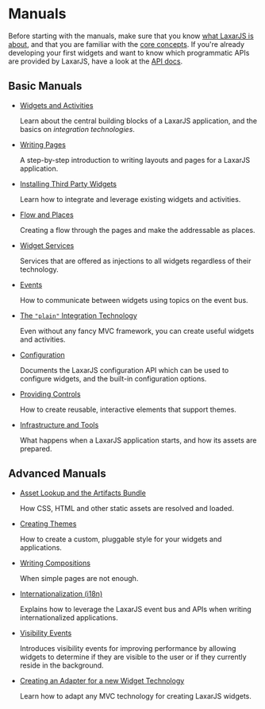 # Manuals

Before starting with the manuals, make sure that you know [what LaxarJS is about](../why_laxar.md), and that you are familiar with the [core concepts](../concepts.md).
If you're already developing your first widgets and want to know which programmatic APIs are provided by LaxarJS, have a look at the [API docs](../api).


## Basic Manuals

* [Widgets and Activities](widgets_and_activities.md)

   Learn about the central building blocks of a LaxarJS application, and the basics on _integration technologies_.

* [Writing Pages](writing_pages.md)

   A step-by-step introduction to writing layouts and pages for a LaxarJS application.

* [Installing Third Party Widgets](installing_widgets.md)

   Learn how to integrate and leverage existing widgets and activities.

* [Flow and Places](flow_and_places.md)

   Creating a flow through the pages and make the addressable as places.

* [Widget Services](widget_services.md)

   Services that are offered as injections to all widgets regardless of their technology.

* [Events](events.md)

   How to communicate between widgets using topics on the event bus.

* [The `"plain"` Integration Technology](widget_services.md)

   Even without any fancy MVC framework, you can create useful widgets and activities.

* [Configuration](configuration.md)

   Documents the LaxarJS configuration API which can be used to configure widgets, and the built-in configuration options.

* [Providing Controls](providing_controls.md)

   How to create reusable, interactive elements that support themes.

* [Infrastructure and Tools](infrastructure_and_tools.md)

   What happens when a LaxarJS application starts, and how its assets are prepared.


## Advanced Manuals

* [Asset Lookup and the Artifacts Bundle](asset_lookup.md)

   How CSS, HTML and other static assets are resolved and loaded.

* [Creating Themes](creating_themes.md)

   How to create a custom, pluggable style for your widgets and applications.

* [Writing Compositions](writing_compositions.md)

   When simple pages are not enough.

* [Internationalization (i18n)](i18n.md)

   Explains how to leverage the LaxarJS event bus and APIs when writing internationalized applications.

* [Visibility Events](visibility_events.md)

   Introduces visibility events for improving performance by allowing widgets to determine if they are visible to the user or if they currently reside in the background.

* [Creating an Adapter for a new Widget Technology](adapters.md)

   Learn how to adapt any MVC technology for creating LaxarJS widgets.
